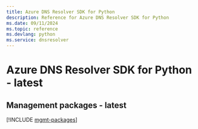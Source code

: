 ```yaml
---
title: Azure DNS Resolver SDK for Python
description: Reference for Azure DNS Resolver SDK for Python
ms.date: 09/11/2024
ms.topic: reference
ms.devlang: python
ms.service: dnsresolver
---
```

# Azure DNS Resolver SDK for Python - latest

## Management packages - latest
[!INCLUDE [mgmt-packages](dns-resolver-mgmt-index.md)]
